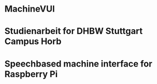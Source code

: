 # MachineVUI
# Studienarbeit for DHBW Stuttgart Campus Horb
# Speechbased machine interface for Raspberry Pi
